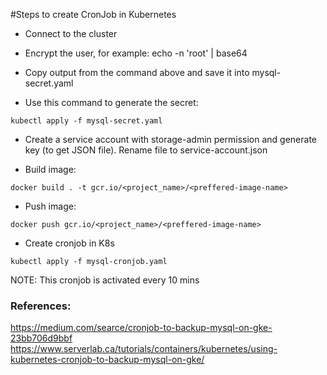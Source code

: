 #Steps to create CronJob in Kubernetes

* Connect to the cluster

* Encrypt the user, for example: echo -n 'root' | base64

* Copy output from the command above and save it into mysql-secret.yaml

* Use this command to generate the secret:
``` 
kubectl apply -f mysql-secret.yaml 
```

* Create a service account with storage-admin permission and generate key (to get JSON file). Rename file to service-account.json

* Build image:
``` 
docker build . -t gcr.io/<project_name>/<preffered-image-name>
```

* Push image:
```
docker push gcr.io/<project_name>/<preffered-image-name>
```

* Create cronjob in K8s
```
kubectl apply -f mysql-cronjob.yaml
```

NOTE: This cronjob is activated every 10 mins

### References:

https://medium.com/searce/cronjob-to-backup-mysql-on-gke-23bb706d9bbf
https://www.serverlab.ca/tutorials/containers/kubernetes/using-kubernetes-cronjob-to-backup-mysql-on-gke/

